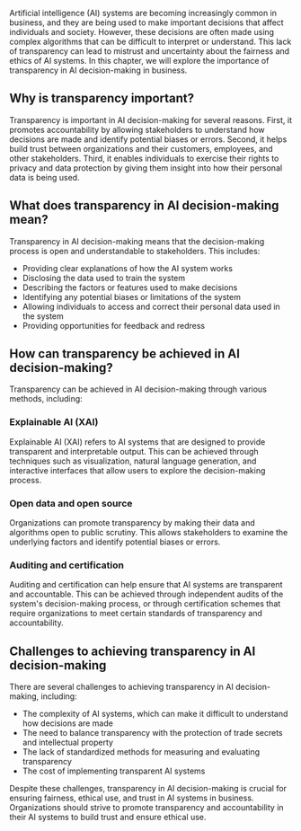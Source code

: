 

Artificial intelligence (AI) systems are becoming increasingly common in business, and they are being used to make important decisions that affect individuals and society. However, these decisions are often made using complex algorithms that can be difficult to interpret or understand. This lack of transparency can lead to mistrust and uncertainty about the fairness and ethics of AI systems. In this chapter, we will explore the importance of transparency in AI decision-making in business.

Why is transparency important?
------------------------------

Transparency is important in AI decision-making for several reasons. First, it promotes accountability by allowing stakeholders to understand how decisions are made and identify potential biases or errors. Second, it helps build trust between organizations and their customers, employees, and other stakeholders. Third, it enables individuals to exercise their rights to privacy and data protection by giving them insight into how their personal data is being used.

What does transparency in AI decision-making mean?
--------------------------------------------------

Transparency in AI decision-making means that the decision-making process is open and understandable to stakeholders. This includes:

* Providing clear explanations of how the AI system works
* Disclosing the data used to train the system
* Describing the factors or features used to make decisions
* Identifying any potential biases or limitations of the system
* Allowing individuals to access and correct their personal data used in the system
* Providing opportunities for feedback and redress

How can transparency be achieved in AI decision-making?
-------------------------------------------------------

Transparency can be achieved in AI decision-making through various methods, including:

### Explainable AI (XAI)

Explainable AI (XAI) refers to AI systems that are designed to provide transparent and interpretable output. This can be achieved through techniques such as visualization, natural language generation, and interactive interfaces that allow users to explore the decision-making process.

### Open data and open source

Organizations can promote transparency by making their data and algorithms open to public scrutiny. This allows stakeholders to examine the underlying factors and identify potential biases or errors.

### Auditing and certification

Auditing and certification can help ensure that AI systems are transparent and accountable. This can be achieved through independent audits of the system's decision-making process, or through certification schemes that require organizations to meet certain standards of transparency and accountability.

Challenges to achieving transparency in AI decision-making
----------------------------------------------------------

There are several challenges to achieving transparency in AI decision-making, including:

* The complexity of AI systems, which can make it difficult to understand how decisions are made
* The need to balance transparency with the protection of trade secrets and intellectual property
* The lack of standardized methods for measuring and evaluating transparency
* The cost of implementing transparent AI systems

Despite these challenges, transparency in AI decision-making is crucial for ensuring fairness, ethical use, and trust in AI systems in business. Organizations should strive to promote transparency and accountability in their AI systems to build trust and ensure ethical use.

